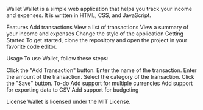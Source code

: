 Wallet
Wallet is a simple web application that helps you track your income and expenses. It is written in HTML, CSS, and JavaScript.

Features
Add transactions
View a list of transactions
View a summary of your income and expenses
Change the style of the application
Getting Started
To get started, clone the repository and open the project in your favorite code editor.

Usage
To use Wallet, follow these steps:

Click the "Add Transaction" button.
Enter the name of the transaction.
Enter the amount of the transaction.
Select the category of the transaction.
Click the "Save" button.
To-do
Add support for multiple currencies
Add support for exporting data to CSV
Add support for budgeting

License
Wallet is licensed under the MIT License.
